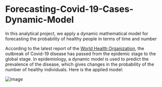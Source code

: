 # Forecasting-Covid-19-Cases-Dynamic-Model
In this analytical project, we apply a dynamic mathematical model for forecasting the probability of healthy people in terms of time and number

According to the latest report of the [World Health Organization](https://www.who.int/emergencies/diseases/novel-coronavirus-2019?adgroupsurvey={adgroupsurvey}&gclid=Cj0KCQjw0K-HBhDDARIsAFJ6UGgVmQxpm7p_xVY4alDUm-5_Rf7kfpIMt2Wa_VTWYjxzrFv5_8zpu2UaAq28EALw_wcB), the outbreak of Covid-19 disease has passed from the epidemic stage to the global stage. In epidemiology, a dynamic model is used to predict the prevalence of the disease, which gives changes in the probability of the number of healthy individuals.
Here is the applied model:

![image](https://user-images.githubusercontent.com/40741680/125354356-f28f7280-e378-11eb-8008-718679544b83.png)
